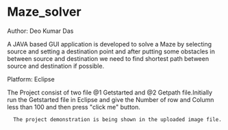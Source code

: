 # Maze_solver
Author: Deo Kumar Das

A JAVA based GUI application is developed to solve a Maze by selecting source and setting a destination point and after putting some obstacles in between source and destination we need to find shortest path between source and destination if  possible.

Platform: Eclipse

The Project consist of two  file @1 Getstarted and @2 Getpath file.Initially run the Getstarted file in Eclipse and give the Number of row and Column less than 100 and then press "click me" button.

      The project demonstration is being shown in the uploaded image file.
      
